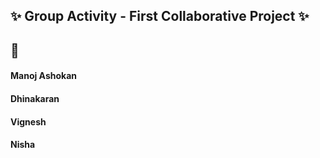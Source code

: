 ## ✨ Group Activity - First Collaborative Project ✨

## 👥
#### Manoj Ashokan
#### Dhinakaran
#### Vignesh
#### Nisha
